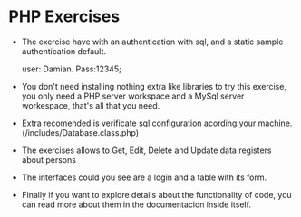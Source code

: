 # PHP Exercises
 - The exercise have with an authentication with sql, and a static sample authentication default. 
 
    user: Damian. Pass:12345;

 - You don't need installing nothing extra like libraries to try this exercise, you only need a PHP server workspace and a MySql server workespace, that's all that you need.

 - Extra recomended is verificate sql configuration acording your machine. (/includes/Database.class.php)


 - The exercises allows to Get, Edit, Delete and Update data registers about persons
 - The interfaces could you see are a login and a table with its form.
 - Finally if you want to explore details about the functionality of code, you can read more about them in the documentacion inside itself.

